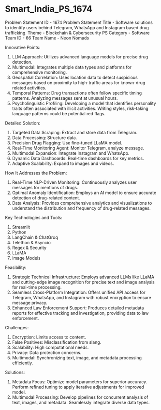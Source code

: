 # Smart_India_PS_1674

Problem Statement ID - 1674
Problem Statement Title - Software solutions to identify users behind Telegram, WhatsApp and Instagram based drug trafficking.
Theme - Blockchain & Cybersecurity
PS Category - Software
Team ID - 66
Team Name - Neon Nomads

Innovative Points:
1) LLM Approach: Utilizes advanced language models for precise drug detection.
2) Multimodal: Integrates multiple data types and platforms for comprehensive monitoring.
3) Geospatial Correlation: Uses location data to detect suspicious messages based on proximity to high-traffic areas for known-drug related activities. 
4) Temporal Patterns: Drug transactions often follow specific timing patterns. Analyzing messages sent at unusual hours.
5) Psycholinguistic Profiling: Developing a model that identifies personality traits often associated with illicit activities. Writing styles, risk-taking language patterns could be potential red flags.

Detailed Solution:
1) Targeted Data Scraping: Extract and store data from Telegram.
2) Data Processing: Structure data.
3) Precision Drug Flagging: Use fine-tuned LLaMA model.
4) Real-Time Monitoring Agent: Monitor Telegram, analyze message.
5) Multimodal Expansion: Integrate Instagram and WhatsApp.
6) Dynamic Data Dashboards: Real-time dashboards for key metrics.
7) Adaptive Scalability: Expand to images and videos.

How It Addresses the Problem:
1) Real-Time NLP-Driven Monitoring: Continuously analyzes user messages for mentions of drugs.
2) Optimal Anomaly Identification: Employs an AI model to ensure accurate detection of drug-related content.
3) Data Analysis: Provides comprehensive analytics and visualizations to understand the distribution and frequency of drug-related messages.

Key Technologies and Tools: 
1) Streamlit
2) Python
3) LangChain & ChatGroq
4) Telethon & Asyncio
5) Regex & Security
6) LLaMA
7) Image Models

Feasibility:  
1) Strategic Technical Infrastructure: Employs advanced LLMs like LLaMA and cutting-edge image recognition for precise text and image analysis for real-time processing.
2) Seamless Cross-Platform Integration: Offers unified API access for Telegram, WhatsApp, and Instagram with robust encryption to ensure message privacy.
3) Enhanced Law Enforcement Support: Produces detailed metadata reports for effective tracking and investigation, providing data to law enforcement.

Challenges:  
1) Encryption: Limits access to content.
2) False Positives: Misclassification from slang.
3) Scalability: High computational needs.
4) Privacy: Data protection concerns.
5) Multimodal: Synchronizing text, image, and metadata processing efficiently.

Solutions:
1) Metadata Focus: Optimize model parameters for superior accuracy. Perform refined tuning to apply iterative adjustments for improved model.
2) Multimodal Processing: Develop pipelines for concurrent analysis of text, images, and metadata. Seamlessly integrate diverse data types.
